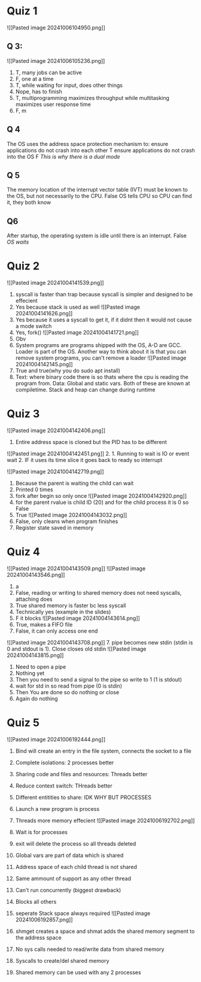 # Quiz 1
![[Pasted image 20241006104950.png]]
## Q 3:
![[Pasted image 20241006105236.png]]
1. T, many jobs can be active
2. F, one at a time
3. T, while waiting for input, does other things
4. Nope, has to finish
5. T, multiprogramming maximizes throughput while multitasking maximizes user response time
6. F, m

## Q 4
The OS uses the address space protection mechanism to:
	ensure applications do not crash into each other
	    T
	ensure applications do not crash into the OS
		F
		*This is why there is a dual mode*

## Q 5
The memory location of the interrupt vector table (IVT) must be known to  the OS, but not necessarily to the CPU.
	False
	OS tells CPU so CPU can find it, they both know

## Q6
After startup, the operating system is idle until there is an interrupt.
	False
	*OS waits*


# Quiz 2
![[Pasted image 20241004141539.png]]
1. syscall is faster than trap because syscall is simpler and designed to be effecient
2. Yes because stack is used as well
![[Pasted image 20241004141626.png]]
3. Yes because it uses a syscall to get it, if it didnt then it would not cause a mode switch
4. Yes, fork()
![[Pasted image 20241004141721.png]]
5. Obv
6. System programs are programs shipped *with* the OS, A-D are GCC. Loader is part of the OS. Another way to think about it is that you can remove system programs, you can't remove a loader
![[Pasted image 20241004142145.png]]
7. True and true(why you do sudo apt install)
8. Text: where binary code there is so thats where the cpu is reading the program from. Data: Global and static vars. Both of these are known at compiletime. Stack and heap can change during runtime
# Quiz 3
![[Pasted image 20241004142406.png]]
1. Entire address space is cloned but the PID has to be different

![[Pasted image 20241004142451.png]]
2. 1. Running to wait is IO or event wait 2. IF it uses its time slice it goes back to ready so interrupt

![[Pasted image 20241004142719.png]]
1. Because the parent is waiting the child can wait
2. Printed 0 times
3. fork after begin so only once
![[Pasted image 20241004142920.png]]
1. for the parent rvalue is child ID (20) and for the child process it is 0 so False
2. True
![[Pasted image 20241004143032.png]]
1. False, only cleans when program finishes
2. Register state saved in memory

# Quiz 4
![[Pasted image 20241004143509.png]]
![[Pasted image 20241004143546.png]]
1. a
2. False, reading or writing to shared memory does not need syscalls, attaching does
3. True shared memory is faster bc less syscall
4. Technically yes (example in the slides)
5. F it blocks
![[Pasted image 20241004143614.png]]
1. True, makes a FIFO file
2. False, it can only access one end

![[Pasted image 20241004143708.png]]
7. pipe becomes new stdin (stdin is 0 and stdout is 1). Close closes old stdin
![[Pasted image 20241004143815.png]]
1. Need to open a pipe
2. Nothing yet
3. Then you need to send a signal to the pipe so write to 1 (1 is stdout)
4. wait for std in so read from pipe (0 is stdin)
5. Then You are done so do nothing or close
6. Again do nothing

# Quiz 5
![[Pasted image 20241006192444.png]]
1. Bind will create an entry in the file system, connects the socket to a file
2. Complete isolations: 2 processes better
3. Sharing code and files and resources: Threads better
4. Reduce context switch: THreads better
5. Different entitities to share: IDK WHY BUT PROCESSES
6. Launch a new program is process
7. Threads more memory effecient
![[Pasted image 20241006192702.png]]
1. Wait is for processes
2. exit will delete the process so all threads deleted
3. Global vars are part of data which is shared
4. Address space of each child thread is not shared

1. Same ammount of support as any other thread
2. Can't run concurrently (biggest drawback)
3. Blocks all others 
4. seperate Stack space always required
![[Pasted image 20241006192857.png]]
1. shmget creates a space and shmat adds the shared memory segment to the address space
2. No sys calls needed to read/write data from shared memory
3. Syscalls to create/del shared memory
4. Shared memory can be used with any 2 processes

